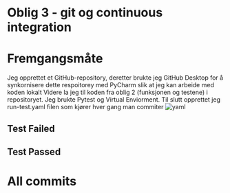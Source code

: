 # Oblig 3 - git og continuous integration
# Fremgangsmåte
Jeg opprettet et GitHub-repository, deretter brukte jeg GitHub Desktop for å synkornisere dette respoitorey med PyCharm slik at jeg kan arbeide med koden lokalt Videre la jeg til koden fra oblig 2 (funksjonen og testene) i repositoryet. Jeg brukte Pytest og Virtual Enviorment. Til slutt opprettet jeg run-test.yaml filen som kjører hver gang man commiter
![yaml](https://github.com/Hermantolfsen/SE_oblig3_git/assets/144327715/9a9e2ce5-c9af-4f22-b389-325980108b48)


## Test Failed


## Test Passed

# All commits
